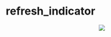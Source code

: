 # refresh_indicator

<div align='center'>
  <img src='https://github.com/phferreira/assets/blob/master/gifs/refresh_indicator.gif'>
</div>
